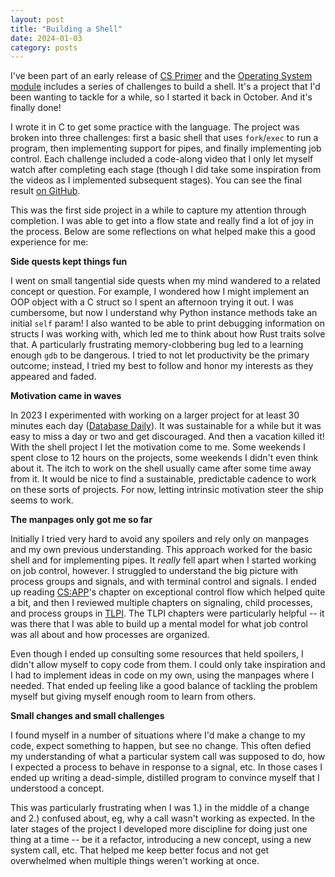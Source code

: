 ```yaml
---
layout: post
title: "Building a Shell"
date: 2024-01-03
category: posts
---
```


I've been part of an early release of [CS Primer](https://csprimer.com) and the [Operating System module](https://csprimer.com/courses/operating-systems/#processes) includes a series of challenges to build a shell. It's a project that I'd been wanting to tackle for a while, so I started it back in October.  And it's finally done!
 
I wrote it in C to get some practice with the language.  The project was broken into three challenges: first a basic shell that uses `fork`/`exec` to run a program, then implementing support for pipes, and finally implementing job control. Each challenge included a code-along video that I only let myself watch after completing each stage (though I did take some inspiration from the videos as I implemented subsequent stages).  You can see the final result [on GitHub](https://github.com/dandrust/shell).

This was the first side project in a while to capture my attention through completion.  I was able to get into a flow state and really find a lot of joy in the process. Below are some reflections on what helped make this a good experience for me:

**Side quests kept things fun**

I went on small tangential side quests when my mind wandered to a related concept or question. For example, I wondered how I might implement an OOP object with a C struct so I spent an afternoon trying it out. I was cumbersome, but now I understand why Python instance methods take an initial `self` param!  I also wanted to be able to print debugging information on structs I was working with, which led me to think about how Rust traits solve that.  A particularly frustrating memory-clobbering bug led to a learning enough `gdb` to be dangerous.  I tried to not let productivity be the primary outcome; instead, I tried my best to follow and honor my interests as they appeared and faded.

**Motivation came in waves**

In 2023 I experimented with working on a larger project for at least 30 minutes each day ([Database Daily](https://dan.drust.dev/projects/toy-database)). It was sustainable for a while but it was easy to miss a day or two and get discouraged.  And then a vacation killed it!  With the shell project I let the motivation come to me.  Some weekends I spent close to 12 hours on the projects, some weekends I didn't even think about it.  The itch to work on the shell usually came after some time away from it. It would be nice to find a sustainable, predictable cadence to work on these sorts of projects.  For now, letting intrinsic motivation steer the ship seems to work.

**The manpages only got me so far**

Initially I tried very hard to avoid any spoilers and rely only on manpages and my own previous understanding.  This approach worked for the basic shell and for implementing pipes.  It *really* fell apart when I started working on job control, however.  I struggled to understand the big picture with process groups and signals, and with terminal control and signals.  I ended up reading [CS:APP](https://csapp.cs.cmu.edu)'s chapter on exceptional control flow which helped quite a bit, and then I reviewed multiple chapters on signaling, child processes, and process groups in [TLPI](https://man7.org/tlpi/).  The TLPI chapters were particularly helpful -- it was there that I was able to build up a mental model for what job control was all about and how processes are organized.  

Even though I ended up consulting some resources that held spoilers, I didn't allow myself to copy code from them.  I could only take inspiration and I had to implement ideas in code on my own, using the manpages where I needed.  That ended up feeling like a good balance of tackling the problem myself but giving myself enough room to learn from others.

**Small changes and small challenges**

I found myself in a number of situations where I'd make a change to my code, expect something to happen, but see no change.  This often defied my understanding of what a particular system call was supposed to do, how I expected a process to behave in response to a signal, etc.  In those cases I ended up writing a dead-simple, distilled program to convince myself that I understood a concept.  

This was particularly frustrating when I was 1.) in the middle of a change and 2.) confused about, eg, why a call wasn't working as expected.  In the later stages of the project I developed more discipline for doing just one thing at a time -- be it a refactor, introducing a new concept, using a new system call, etc. That helped me keep better focus and not get overwhelmed when multiple things weren't working at once.

